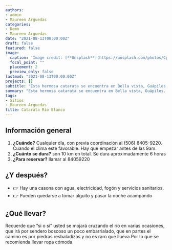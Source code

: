 ```yaml
---
authors:
- admin
- Maureen Arguedas
categories:
- Demo
- Maureen Arguedas
date: "2021-08-13T00:00:00Z"
draft: false
featured: false
image:
  caption: 'Image credit: [**Unsplash**](https://unsplash.com/photos/CpkOjOcXdUY)'
  focal_point: ""
  placement: 2
  preview_only: false
lastmod: "2021-08-13T00:00:00Z"
projects: []
subtitle: "Esta hermosa catarata se encuentra en Bella vista, Guápiles."
summary: "Esta hermosa catarata se encuentra en Bella vista, Guápiles. Tiene aproximadamente 70 m de caída de agua"
tags:
- Sitios
- Maureen Arguedas
title: Catarata Río Blanco
---
```


## Información general

1. **¿Cuándo?**   Cualquier día, con previa coordinación al (506) 8405-9220. Cuando el clima este favorable. Hay que empezar antes de las 9am. 
2. **¿Cuánto se dura?** son 10 km en total. Se dura aproximadamente 6 horas
3. **¿Para reservar?**  llamar al 84059220



## ¿Y después?

- 👉 Hay una casona con agua, electricidad, fogón y servicios sanitarios.
- 👉 Pueden quedarse a tomar alguito y pasar la noche acampando


## **¿Qué llevar?**

Recuerde que “si o si” usted se mojará cruzando el río en varias ocasiones, que irá por sendero boscoso un poco embarrialado, que en partes el camino es por piedras resbaladizas y no es raro que llueva.Por lo que se recomienda llevar ropa cómoda. 


